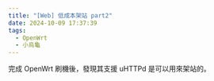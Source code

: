 ```yaml
---
title: "[Web] 低成本架站 part2"
date: 2024-10-09 17:37:39
tags:
  - OpenWrt
  - 小烏龜
---
```


完成 OpenWrt 刷機後，發現其支援 uHTTPd 是可以用來架站的。

<!--more-->
